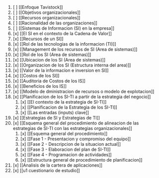 1. [ ] [[Enfoque Tavistock]]
2. [ ] [[Objetivos organizacionales]]
3. [ ] [[Recursos organizacionales]]
4. [ ] [[Racionalidad de las organizaciones]]
5. [ ] [[Sistemas de Informacion (SI) en la empresa]]
6. [x] [[El SI en el contexto de la Cadena de Valor]]
7. [x] [[Recursos de un SI]]
8. [x] [[Rol de las tecnologias de la informacion (TI)]]
9. [x] [[Management de los recursos de SI (Area de sistemas)]]
10. [x] [[Rol de los SI (Area de sistemas)]]
11. [x] [[Ubicacion de los SI (Area de sistemas)]]
12. [x] [[Organizacion de los SI (Estructura interna del area)]]
13. [x] [[Valor de la informacion e inversion en SI]]
14. [x] [[Costos de los SI]]
15. [x] [[Auditoria de Costos de los IS]]
16. [x] [[Beneficios de los IS]]
17. [x] [[Modelo de dministracion de recursos o modelo de explotacion]]
18. [x] [[Planificacion de los SI-TI a partir de la estrategia del negocio]]
	1. [x] [[El contexto de la estrategia de SI-TI]]
	2. [x] [[Planificacion de la Estrategia de los SI-TI]]
	3. [x] [[Las entradas (inputs) clave]]
19. [x] [[Estrategias de SI y Estrategias de TI]]
20. [x] [[Esquema general del procedimiento de alineacion de las estrategias de SI-TI con las estrategias organizacionales]]
	1. [x] [[Esquema general del procedimiento]]
	2. [x] [[Fase 1 - Presentacion y compromiso del equipo]]
	3. [x] [[Fase 2 - Descripcion de la situacion actual]]
	4. [x] [[Fase 3 - Elaboracion del plan de SI-TI]]
	5. [x] [[Fase 4 - Programacion de actividades]]
	6. [x] [[Estructura general de procedimiento de planificacion]]
21. [x] [[Analisis de la cartera de aplicaciones]]
22. [x] [[u1 cuestionario de estudio]]